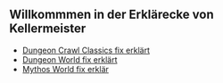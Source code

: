 ## Willkommmen in der Erklärecke von Kellermeister

- [Dungeon Crawl Classics fix erklärt](DungeonCrawlClassics/story.html)
- [Dungeon World fix erklärt](DungeonWorld/story.html)
- [Mythos World fix erklär](MythosWorld/story.html)
